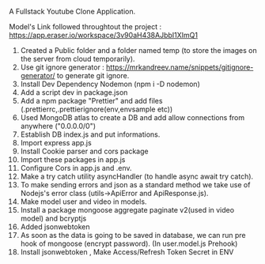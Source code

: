 A Fullstack Youtube Clone Application.

Model's Link followed throughtout the project : https://app.eraser.io/workspace/3v90aH438AJbbI1XImQ1

1) Created a Public folder and a folder named temp (to store the images on the server from cloud temporarily).
2) Use git ignore generator : https://mrkandreev.name/snippets/gitignore-generator/ to generate git ignore.
3) Install Dev Dependency Nodemon (npm i -D nodemon)
4) Add a script dev in package.json
5) Add a npm package "Prettier" and add files (.prettierrc,.prettierignore(env,envsample etc))
6) Used MongoDB atlas to create a DB and add allow connections from anywhere ("0.0.0.0/0")
7) Establish DB index.js and put informations.
8) Import express app.js
9) Install Cookie parser and cors package
10) Import these packages in app.js
11) Configure Cors in app.js and .env.
12) Make a try catch utility asyncHandler (to handle async await try catch).
13) To make sending errors and json as a standard method we take use of Nodejs's error class (utils->ApiError and ApiResponse.js).
14) Make model user and video in models.
15) Install a package mongoose aggregate paginate v2(used in video model) and bcryptjs
16) Added jsonwebtoken 
17) As soon as the data is going to be saved in database, we can run pre hook of mongoose (encrypt password). (In user.model.js Prehook)
18) Install jsonwebtoken , Make Access/Refresh Token Secret in ENV
